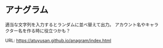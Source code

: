 # アナグラム

適当な文字列を入力するとランダムに並べ替えて出力。
アカウント名やキャラクター名を作る時に役立つかも？

URL: https://atuyusan.github.io/anagram/index.html


